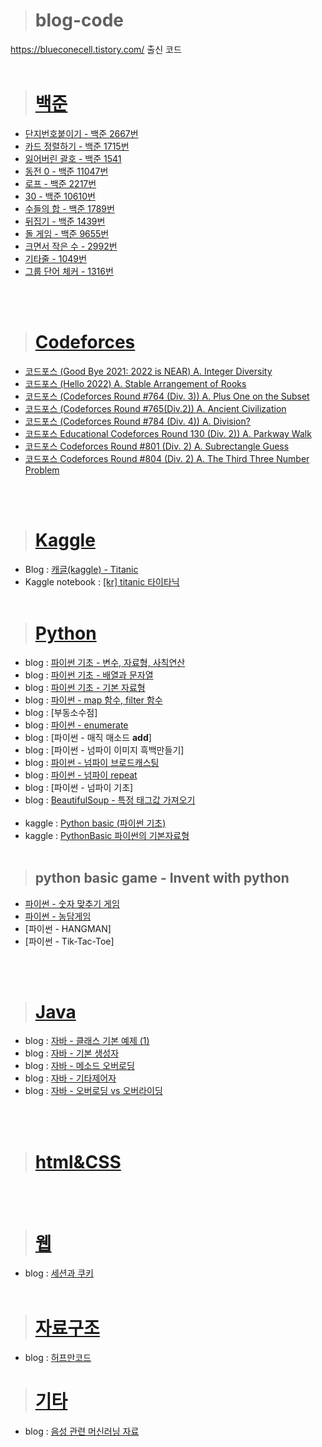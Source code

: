 > # blog-code
https://blueconecell.tistory.com/ 출신 코드
<br><br>
> # [백준](https://blueconecell.tistory.com/category/%EB%B0%B1%EC%A4%80)
- [단지번호붙이기 - 백준 2667번](https://blueconecell.tistory.com/26)
- [카드 정렬하기 - 백준 1715번](https://blueconecell.tistory.com/28)
- [잃어버린 괄호 - 백준 1541](https://blueconecell.tistory.com/29)
- [동전 0 - 백준 11047번](https://blueconecell.tistory.com/30)
- [로프 - 백준 2217번](https://blueconecell.tistory.com/31)
- [30 - 백준 10610번](https://blueconecell.tistory.com/32)
- [수들의 합 - 백준 1789번](https://blueconecell.tistory.com/33)
- [뒤집기 - 백준 1439번](https://blueconecell.tistory.com/37)
- [돌 게임 - 백준 9655번](https://blueconecell.tistory.com/38)
- [크면서 작은 수 - 2992번](https://blueconecell.tistory.com/39)
- [기타줄 - 1049번](https://blueconecell.tistory.com/40)
- [그룹 단어 체커 - 1316번](https://blueconecell.tistory.com/41)

<br><br>
> # [Codeforces](https://blueconecell.tistory.com/category/%EC%BD%94%EB%93%9C%ED%8F%AC%EC%8A%A4%20-%20Codeforces)
- [코드포스 (Good Bye 2021: 2022 is NEAR) A. Integer Diversity](https://blueconecell.tistory.com/2?category=911049)
- [코드포스 (Hello 2022) A. Stable Arrangement of Rooks](https://blueconecell.tistory.com/3?category=911049)
- [코드포스 (Codeforces Round #764 (Div. 3)) A. Plus One on the Subset](https://blueconecell.tistory.com/4?category=911049)
- [코드포스 (Codeforces Round #765(Div.2)) A. Ancient Civilization](https://blueconecell.tistory.com/5?category=911049)
- [코드포스 (Codeforces Round #784 (Div. 4)) A. Division?](https://blueconecell.tistory.com/13?category=911049)
- [코드포스 Educational Codeforces Round 130 (Div. 2)) A. Parkway Walk](https://blueconecell.tistory.com/25)
- [코드포스 Codeforces Round #801 (Div. 2) A. Subrectangle Guess](https://blueconecell.tistory.com/27)
- [코드포스 Codeforces Round #804 (Div. 2) A. The Third Three Number Problem](https://blueconecell.tistory.com/34)

<br><br>

> # [Kaggle](https://blueconecell.tistory.com/category/%EC%BA%90%EA%B8%80%20-%20%20kaggle)
- Blog : [캐글(kaggle) - Titanic](https://blueconecell.tistory.com/7)
- Kaggle notebook : [[kr] titanic 타이타닉](https://www.kaggle.com/kimjeongyeon/kr-titanic?scriptVersionId=88139521)
<br><br>
> # [Python](https://blueconecell.tistory.com/category/Python)

- blog : [파이썬 기초 - 변수, 자료형, 사칙연산](https://blueconecell.tistory.com/8)
- blog : [파이썬 기초 - 배열과 문자열](https://blueconecell.tistory.com/9)
- blog : [파이썬 기초 - 기본 자료형](https://blueconecell.tistory.com/10)
- blog : [파이썬 - map 함수, filter 함수](https://blueconecell.tistory.com/12)
- blog : [부동소수점]
- blog : [파이썬 - enumerate](https://blueconecell.tistory.com/18)
- blog : [파이썬 - 매직 매소드 __add__]
- blog : [파이썬 - 넘파이 이미지 흑백만들기]
- blog : [파이썬 - 넘파이 브로드캐스팅](https://blueconecell.tistory.com/17)
- blog : [파이썬 - 넘파이 repeat](https://blueconecell.tistory.com/16)
- blog : [파이썬 - 넘파이 기초]
- blog : [BeautifulSoup - 특정 태그값 가져오기](https://blueconecell.tistory.com/36)
<br><br>
- kaggle : [Python basic (파이썬 기초)](https://www.kaggle.com/kimjeongyeon/python-basic/notebook)
- kaggle : [PythonBasic 파이썬의 기본자료형](https://www.kaggle.com/code/kimjeongyeon/pythonbasic)
<br><br>
> ## python basic game - Invent with python
- [파이썬 - 숫자 맞추기 게임](https://blueconecell.tistory.com/14)
- [파이썬 - 농담게임](https://blueconecell.tistory.com/15)
- [파이썬 - HANGMAN]
- [파이썬 - Tik-Tac-Toe]

<br><br>
> # [Java](https://blueconecell.tistory.com/category/Java)

- blog : [자바 - 클래스 기본 예제 (1)](https://blueconecell.tistory.com/11)
- blog : [자바 - 기본 생성자](https://blueconecell.tistory.com/19)
- blog : [자바 - 메소드 오버로딩](https://blueconecell.tistory.com/20)
- blog : [자바 - 기타제어자](https://blueconecell.tistory.com/21)
- blog : [자바 - 오버로딩 vs 오버라이딩](https://blueconecell.tistory.com/23)

<br><br>
> # [html&CSS]()

<br><br>
> # [웹](https://blueconecell.tistory.com/category/%EC%9B%B9)
- blog : [세션과 쿠키](https://blueconecell.tistory.com/22)
<br><br>
> # [자료구조](https://blueconecell.tistory.com/category/%EC%9E%90%EB%A3%8C%EA%B5%AC%EC%A1%B0)
- blog : [허프만코드](https://blueconecell.tistory.com/24)

> # [기타](https://blueconecell.tistory.com/category/%EA%B8%B0%ED%83%80)
- blog : [음성 관련 머신러닝 자료](https://blueconecell.tistory.com/35)
